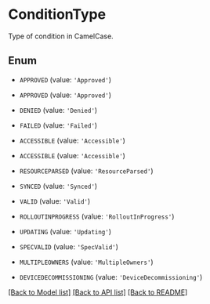# ConditionType

Type of condition in CamelCase.

## Enum

* `APPROVED` (value: `'Approved'`)

* `APPROVED` (value: `'Approved'`)

* `DENIED` (value: `'Denied'`)

* `FAILED` (value: `'Failed'`)

* `ACCESSIBLE` (value: `'Accessible'`)

* `ACCESSIBLE` (value: `'Accessible'`)

* `RESOURCEPARSED` (value: `'ResourceParsed'`)

* `SYNCED` (value: `'Synced'`)

* `VALID` (value: `'Valid'`)

* `ROLLOUTINPROGRESS` (value: `'RolloutInProgress'`)

* `UPDATING` (value: `'Updating'`)

* `SPECVALID` (value: `'SpecValid'`)

* `MULTIPLEOWNERS` (value: `'MultipleOwners'`)

* `DEVICEDECOMMISSIONING` (value: `'DeviceDecommissioning'`)

[[Back to Model list]](../README.md#documentation-for-models) [[Back to API list]](../README.md#documentation-for-api-endpoints) [[Back to README]](../README.md)


